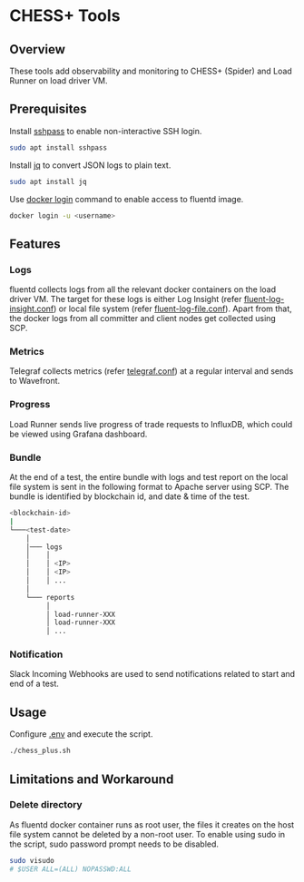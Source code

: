 # CHESS+ Tools

## Overview

These tools add observability and monitoring to CHESS+ (Spider) and Load Runner on load driver VM.

## Prerequisites

Install [sshpass](https://linux.die.net/man/1/sshpass) to enable non-interactive SSH login.

```bash
sudo apt install sshpass
```

Install [jq](https://stedolan.github.io/jq/) to convert JSON logs to plain text.

```bash
sudo apt install jq
```

Use [docker login](https://docs.docker.com/engine/reference/commandline/login/) command to enable access to fluentd image.

```bash
docker login -u <username>
```

## Features

### Logs 

fluentd collects logs from all the relevant docker containers on the load driver VM. The target for these logs is either Log Insight (refer [fluent-log-insight.conf](fluent-log-insight.conf)) or local file system (refer [fluent-log-file.conf](fluent-log-file.conf)).
Apart from that, the docker logs from all committer and client nodes get collected using SCP.

### Metrics

Telegraf collects metrics (refer [telegraf.conf](telegraf.conf)) at a regular interval and sends to Wavefront.

### Progress

Load Runner sends live progress of trade requests to InfluxDB, which could be viewed using Grafana dashboard. 

### Bundle

At the end of a test, the entire bundle with logs and test report on the local file system is sent in the following format to Apache server using SCP.
The bundle is identified by blockchain id, and date & time of the test.

```bash
<blockchain-id>
|  
└───<test-date>
    │
    │─── logs
    │    │
    │    │ <IP>
    │    │ <IP>
    │    │ ...
    │
    └─── reports
         │
         │ load-runner-XXX
         │ load-runner-XXX
         │ ...
```

### Notification

Slack Incoming Webhooks are used to send notifications related to start and end of a test.

## Usage

Configure [.env](.env) and execute the script.

```bash
./chess_plus.sh
```

## Limitations and Workaround

### Delete directory

As fluentd docker container runs as root user, the files it creates on the host file system cannot be deleted by a non-root user.
To enable using sudo in the script, sudo password prompt needs to be disabled.

```bash
sudo visudo
# $USER ALL=(ALL) NOPASSWD:ALL
```

